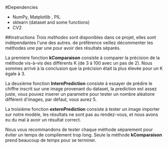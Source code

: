 #Dependencies

- NumPy, Matplotlib , PIL
- sklearn (dataset and some functions)
- CV2

##instructions 
*Trois méthodes* sont disponibles dans ce projet, elles sont indépendantes l'une des autres. 
de préférence veillez décommenter les méthodes une par une pour avoir des résultats séparés.   

La premiere fonction **kComparaison** consiste à comparer la précision de la méthode vis-à-vis des différents K (de 3 à 100 avec un pas de 2). Nous sommes arrivé à la conclusion que la précision était la plus élevée pour un K égale à 3. 

La deuxième fonction **InternPrediction** consiste à essayer de prédire le chiffre inscrit sur une image provenant du dataset, la prediction est assez juste, vous pouvez inserer un parametre pour tester un nombre aléatoire différent d'images, par défaut, vous aurez 5.  

La troisième fonction **externPrediction** consiste à tester un image importer sur notre modèle, les résultats ne sont pas au rendez-vous, et nous avons eu du mal à avoir un résultat correct.  

Nous vous recommandons de tester chaque méthode séparement pour éviter un temps de compilement trop long. Seule la méthode **kComparaison** prend beaucoup de temps pour se terminer. 